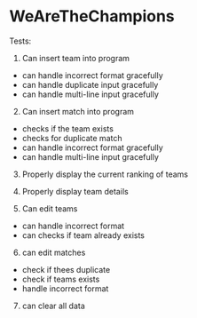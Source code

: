 # WeAreTheChampions


Tests:
1. Can insert team into program
- can handle incorrect format gracefully
- can handle duplicate input gracefully
- can handle multi-line input gracefully

2. Can insert match into program
- checks if the team exists
- checks for duplicate match
- can handle incorrect format gracefully
- can handle multi-line input gracefully

3. Properly display the current ranking of teams

4. Properly display team details

5. Can edit teams
- can handle incorrect format
- can checks if team already exists

6. can edit matches
- check if thees duplicate
- check if teams exists
- handle incorrect format

7. can clear all data


